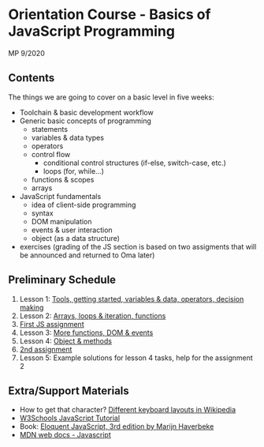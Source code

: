 # Orientation Course - Basics of JavaScript Programming

MP 9/2020

## Contents

The things we are going to cover on a basic level in five weeks:

- Toolchain & basic development workflow
- Generic basic concepts of programming
  - statements
  - variables & data types
  - operators
  - control flow
    - conditional control structures (if-else, switch-case, etc.)
    - loops (for, while...)
  - functions & scopes
  - arrays
- JavaScript fundamentals
  - idea of client-side programming
  - syntax
  - DOM manipulation
  - events & user interaction
  - object (as a data structure)
- exercises (grading of the JS section is based on two assigments that will be announced and returned to Oma later)

## Preliminary Schedule

1. Lesson 1: [Tools, getting started, variables & data, operators, decision making](./01-js-basics-lesson-1.md)
2. Lesson 2: [Arrays, loops & iteration, functions](./02-js-basics-lesson-2.md)
3. [First JS assignment](./03-js-basics-assigment-1.md)
4. Lesson 3: [More functions, DOM & events](./04-js-basics-lesson-3.md)
5. Lesson 4: [Object & methods](./05-js-basics-lesson-4.md)
6. [2nd assignment](./06-js-basics-assigment-2.md)
7. Lesson 5: Example solutions for lesson 4 tasks, help for the assignment 2

## Extra/Support Materials

- How to get that character? [Different keyboard layouts in Wikipedia](https://en.wikipedia.org/wiki/QWERTY)
- [W3Schools JavaScript Tutorial](https://www.w3schools.com/js/default.asp)
- Book: [Eloquent JavaScript, 3rd edition by Marijn Haverbeke](https://eloquentjavascript.net)
- [MDN web docs - Javascript](https://developer.mozilla.org/en-US/docs/Learn/JavaScript)
